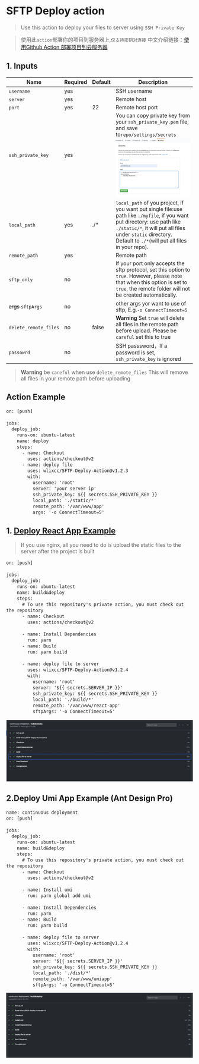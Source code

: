 # SFTP Deploy action

> Use this action to deploy your files to server using `SSH Private Key`

> 使用此`action`部署你的项目到服务器上,`仅支持密钥对连接`
中文介绍链接：[使用Github Action 部署项目到云服务器](https://zhuanlan.zhihu.com/p/107545396)

## 1. Inputs 

| Name                   | Required             | Default | Description                                   |
|------------------------|----------------------|---------|-----------------------------------------------|
`username` | yes| | SSH username
`server` | yes| | Remote host
`port`| yes | 22 | Remote host port
`ssh_private_key`| yes| | You can copy private key from your `ssh_private_key.pem` file, and save to`repo/settings/secrets`![](./resource/secret.jpg)
`local_path`| yes| ./* | `local_path` of you project, if you want put single file:use path like `./myfile`, if you want put directory: use path like `./static/*`, it will put all files under `static` directory. Default to `./*`(will put all files in your repo).
`remote_path`|yes|| Remote path
`sftp_only`| no| | If your port only accepts the sftp protocol, set this option to `true`. However, please note that when this option is set to `true`, the remote folder will not be created automatically.
<strike>args</strike> `sftpArgs` | no| | other args yor want to use of sftp, E.g.`-o ConnectTimeout=5`
`delete_remote_files` | no | false |  **Warning** Set `true` will delete all files in the remote path before upload. Please be `careful` set this to true
`passowrd`| no| | SSH passsword，If a password is set, `ssh_private_key` is ignored

> **Warning**
> be `careful` when use `delete_remote_files` This will remove all files in your remote path before uploading



## Action Example	


	on: [push]

	jobs:
	  deploy_job:
	    runs-on: ubuntu-latest
	    name: deploy
	    steps:
	      - name: Checkout
	        uses: actions/checkout@v2
	      - name: deploy file
	        uses: wlixcc/SFTP-Deploy-Action@v1.2.3
	        with:
	          username: 'root'
	          server: 'your server ip'
	          ssh_private_key: ${{ secrets.SSH_PRIVATE_KEY }} 
	          local_path: './static/*'
	          remote_path: '/var/www/app'
	          args: '-o ConnectTimeout=5'

## 1. [Deploy React App Example](https://github.com/wlixcc/React-Deploy)

> If you use nginx, all you need to do is upload the static files to the server after the project is built

	on: [push]
	
	jobs:
	  deploy_job:
	    runs-on: ubuntu-latest
	    name: build&deploy
	    steps:
	      # To use this repository's private action, you must check out the repository
	      - name: Checkout
	        uses: actions/checkout@v2
	
	      - name: Install Dependencies
	        run: yarn
	      - name: Build
	        run: yarn build
	
	      - name: deploy file to server
	        uses: wlixcc/SFTP-Deploy-Action@v1.2.4
	        with:
	          username: 'root'
	          server: '${{ secrets.SERVER_IP }}'
	          ssh_private_key: ${{ secrets.SSH_PRIVATE_KEY }}
	          local_path: './build/*'
	          remote_path: '/var/www/react-app'
	          sftpArgs: '-o ConnectTimeout=5'
	          
 ![](./resource/reactExample.jpg)
 
## 2.Deploy Umi App Example (Ant Design Pro)

	name: continuous deployment
	on: [push]
	
	jobs:
	  deploy_job:
	    runs-on: ubuntu-latest
	    name: build&deploy
	    steps:
	      # To use this repository's private action, you must check out the repository
	      - name: Checkout
	        uses: actions/checkout@v2
	     
	      - name: Install umi
	        run: yarn global add umi  
	
	      - name: Install Dependencies
	        run: yarn
	      - name: Build
	        run: yarn build
	
	      - name: deploy file to server
	        uses: wlixcc/SFTP-Deploy-Action@v1.2.4
	        with:
	          username: 'root'
	          server: '${{ secrets.SERVER_IP }}'
	          ssh_private_key: ${{ secrets.SSH_PRIVATE_KEY }}
	          local_path: './dist/*'
	          remote_path: '/var/www/umiapp'
	          sftpArgs: '-o ConnectTimeout=5'
 ![](./resource/umiExample.jpg)
	          

 
 
 	          
